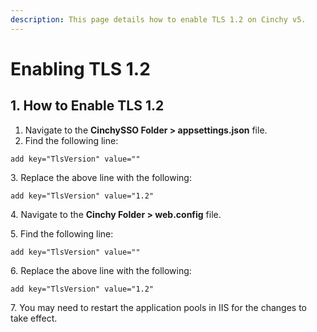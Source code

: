```yaml
---
description: This page details how to enable TLS 1.2 on Cinchy v5.
---
```


# Enabling TLS 1.2

## 1. How to Enable TLS 1.2

1. Navigate to the **CinchySSO Folder > appsettings.json** file.
2. Find the following line:

```
add key="TlsVersion" value=""
```

3\. Replace the above line with the following:

```
add key="TlsVersion" value="1.2"
```

4\. Navigate to the **Cinchy Folder > web.config** file.

5\. Find the following line:

```
add key="TlsVersion" value=""
```

6\. Replace the above line with the following:

```
add key="TlsVersion" value="1.2" 
```

7\. You may need to restart the application pools in IIS for the changes to take effect.
